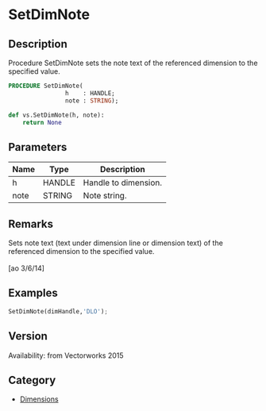 # SetDimNote

## Description
Procedure SetDimNote sets the note text of the referenced dimension to the specified value.

```pascal
PROCEDURE SetDimNote(
				h    : HANDLE;
				note : STRING);
```

```python
def vs.SetDimNote(h, note):
    return None
```

## Parameters
|Name|Type|Description|
|---|---|---|
|h|HANDLE|Handle to dimension.|
|note|STRING|Note string.|

## Remarks
Sets note text (text under dimension line or dimension text) of the referenced dimension to the specified value.<BR>
<BR>
[ao 3/6/14]

## Examples
```python
SetDimNote(dimHandle,'DLO');
```

## Version
Availability: from Vectorworks 2015

## Category
* [Dimensions](../Categories/Dimensions.md)
